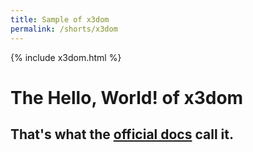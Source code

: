 ```yaml
---
title: Sample of x3dom
permalink: /shorts/x3dom
---
```

{% include x3dom.html %}


# The Hello, World! of x3dom


## That's what the [official docs][1] call it.


<x3d width='500px' height='400px'>
    <scene>
        <shape>
            <appearance>
                <material diffuseColor='1 0 0'></material>
            </appearance>
            <box></box>
        </shape>
    </scene>
</x3d>


[1]: https://doc.x3dom.org/tutorials/basics/hello/index.html "x3dom.org tutorial"
